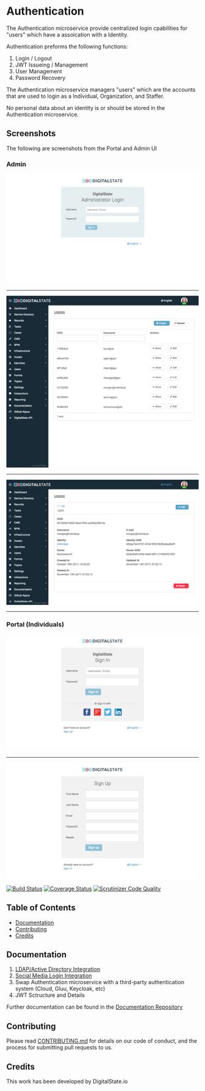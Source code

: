 # Authentication

The Authentication microservice provide centralized login cpabilities for "users" which have a assoication with a Identity.

Authentication preforms the following functions:

1. Login / Logout
1. JWT Issueing / Management
1. User Management
1. Password Recovery

The Authentication microservice managers "users" which are the accounts that are used to login as a Individual, Organization, and Staffer.  

No personal data about an identity is or should be stored in the Authentication microservice.

## Screenshots

The following are screenshots from the Portal and Admin UI

### Admin

![Admin Login](./docs/resources/Admin-Login.png)

---

![Admin User List](./docs/resources/Admin-Users-List.png)

---

![Admin User View](./docs/resources/Admin-Users-View.png)

---

### Portal (Individuals)

![Portal Individual Login](./docs/resources/Individual-Login.png)

---

![Portal Individual Signup](./docs/resources/Individual-Signup.png)

[![Build Status](https://travis-ci.org/DigitalState/Authentication.svg?branch=develop)](https://travis-ci.org/DigitalState/Authentication)
[![Coverage Status](https://coveralls.io/repos/github/DigitalState/Authentication/badge.svg?branch=develop)](https://coveralls.io/github/DigitalState/Authentication?branch=develop)
[![Scrutinizer Code Quality](https://scrutinizer-ci.com/g/DigitalState/Authentication/badges/quality-score.png?b=develop)](https://scrutinizer-ci.com/g/DigitalState/Authentication/?branch=develop)

## Table of Contents

- [Documentation](#documentation)
- [Contributing](#contributing)
- [Credits](#credits)

## Documentation

1. [LDAP/Active Directory Integration](./docs/ldap.md)
1. [Social Media Login Integration](./docs/social_media.md)
1. Swap Authentication microservice with a third-party authentication system (Cloud, Gluu, Keycloak, etc)
1. JWT Sctructure and Details

Further documentation can be found in the [Documentation Repository](https://github.com/DigitalState/Documentation)

## Contributing

Please read [CONTRIBUTING.md](CONTRIBUTING.md) for details on our code of conduct, and the process for submitting pull requests to us.

## Credits

This work has been developed by DigitalState.io
